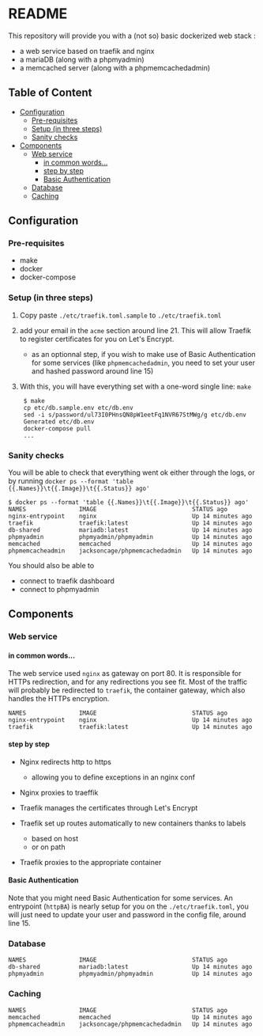 README
==

This repository will provide you with a (not so) basic dockerized web stack :

* a web service based on traefik and nginx
* a mariaDB (along with a phpmyadmin)
* a memcached server (along with a phpmemcachedadmin)

Table of Content
--

<!-- TOC -->

- [Configuration](#configuration)
    - [Pre-requisites](#pre-requisites)
    - [Setup (in three steps)](#setup-in-three-steps)
    - [Sanity checks](#sanity-checks)
- [Components](#components)
    - [Web service](#web-service)
        - [in common words...](#in-common-words)
        - [step by step](#step-by-step)
        - [Basic Authentication](#basic-authentication)
    - [Database](#database)
    - [Caching](#caching)

<!-- /TOC -->

## Configuration

### Pre-requisites

* make
* docker
* docker-compose

### Setup (in three steps)

1. Copy paste `./etc/traefik.toml.sample` to `./etc/traefik.toml` 
1. add your email in the `acme` section around line 21. This will allow Traefik to register certificates for you on Let's Encrypt.
    * as an optionnal step, if you wish to make use of Basic Authentication for some services (like `phpmemcachedadmin`, you need to set your user and hashed password around line 15)
1. With this, you will have everything set with a one-word single line: `make`

        $ make
        cp etc/db.sample.env etc/db.env
        sed -i s/password/ul73I0PHnsQN8pW1eetFq1NVR67StMWg/g etc/db.env
        Generated etc/db.env
        docker-compose pull
        ...

### Sanity checks

You will be able to check that everything went ok either through the logs, or by running `docker ps --format 'table {{.Names}}\t{{.Image}}\t{{.Status}} ago'`

    $ docker ps --format 'table {{.Names}}\t{{.Image}}\t{{.Status}} ago'
    NAMES               IMAGE                           STATUS ago
    nginx-entrypoint    nginx                           Up 14 minutes ago
    traefik             traefik:latest                  Up 14 minutes ago
    db-shared           mariadb:latest                  Up 14 minutes ago
    phpmyadmin          phpmyadmin/phpmyadmin           Up 14 minutes ago
    memcached           memcached                       Up 14 minutes ago
    phpmemcacheadmin    jacksoncage/phpmemcachedadmin   Up 14 minutes ago

You should also be able to 

* connect to traefik dashboard
* connect to phpmyadmin

## Components

### Web service

#### in common words...

The web service used `nginx` as gateway on port 80. It is responsible for HTTPs redirection, and for any redirections you see fit. Most of the traffic will probably be redirected to `traefik`, the container gateway, which also handles the HTTPs encryption.

    NAMES               IMAGE                           STATUS ago
    nginx-entrypoint    nginx                           Up 14 minutes ago
    traefik             traefik:latest                  Up 14 minutes ago

#### step by step

* Nginx redirects http to https
    * allowing you to define exceptions in an nginx conf
* Nginx proxies to traeffik

* Traefik manages the certificates through Let's Encrypt
* Traefik set up routes automatically to new containers thanks to labels
    * based on host
    * or on path
* Traefik proxies to the appropriate container

#### Basic Authentication

Note that you might need Basic Authentication for some services. An entrypoint (`httpBA`) is nearly setup for you on the `./etc/traefik.toml`, you will just need to update your user and password in the config file, around line 15.

### Database

    NAMES               IMAGE                           STATUS ago
    db-shared           mariadb:latest                  Up 14 minutes ago
    phpmyadmin          phpmyadmin/phpmyadmin           Up 14 minutes ago

### Caching

    NAMES               IMAGE                           STATUS ago
    memcached           memcached                       Up 14 minutes ago
    phpmemcacheadmin    jacksoncage/phpmemcachedadmin   Up 14 minutes ago
